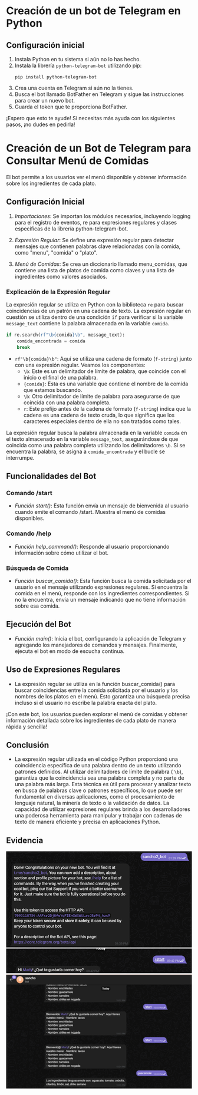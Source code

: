 
# Creación de un bot de Telegram en Python

## Configuración inicial

1. Instala Python en tu sistema si aún no lo has hecho.
2. Instala la librería `python-telegram-bot` utilizando pip:
   ```
   pip install python-telegram-bot
   ```
3. Crea una cuenta en Telegram si aún no la tienes.
4. Busca el bot llamado BotFather en Telegram y sigue las instrucciones para crear un nuevo bot.
5. Guarda el token que te proporciona BotFather.

¡Espero que esto te ayude! Si necesitas más ayuda con los siguientes pasos, ¡no dudes en pedirla!

# Creación de un Bot de Telegram para Consultar Menú de Comidas

El bot permite a los usuarios ver el menú disponible y obtener información sobre los ingredientes de cada plato.

## Configuración Inicial

1. *Importaciones*: Se importan los módulos necesarios, incluyendo logging para el registro de eventos, re para expresiones regulares y clases específicas de la librería python-telegram-bot.

2. *Expresión Regular*: Se define una expresión regular para detectar mensajes que contienen palabras clave relacionadas con la comida, como "menu", "comida" o "plato".

3. *Menú de Comidas*: Se crea un diccionario llamado menu_comidas, que contiene una lista de platos de comida como claves y una lista de ingredientes como valores asociados.

### Explicación de la Expresión Regular

La expresión regular se utiliza en Python con la biblioteca `re` para buscar coincidencias de un patrón en una cadena de texto. La expresión regular en cuestión se utiliza dentro de una condición `if` para verificar si la variable `message_text` contiene la palabra almacenada en la variable `comida`.

```python
if re.search(rf"\b{comida}\b", message_text):
    comida_encontrada = comida
    break
```

- `rf"\b{comida}\b"`: Aquí se utiliza una cadena de formato (`f-string`) junto con una expresión regular. Veamos los componentes:
  - `\b`: Este es un delimitador de límite de palabra, que coincide con el inicio o el final de una palabra.
  - `{comida}`: Esta es una variable que contiene el nombre de la comida que estamos buscando.
  - `\b`: Otro delimitador de límite de palabra para asegurarse de que coincida con una palabra completa.
  - `r`: Este prefijo antes de la cadena de formato (`f-string`) indica que la cadena es una cadena de texto cruda, lo que significa que los caracteres especiales dentro de ella no son tratados como tales.

La expresión regular busca la palabra almacenada en la variable `comida` en el texto almacenado en la variable `message_text`, asegurándose de que coincida como una palabra completa utilizando los delimitadores `\b`. Si se encuentra la palabra, se asigna a `comida_encontrada` y el bucle se interrumpe. 

## Funcionalidades del Bot

### Comando /start

- *Función start()*: Esta función envía un mensaje de bienvenida al usuario cuando emite el comando /start. Muestra el menú de comidas disponibles.

### Comando /help

- *Función help_command()*: Responde al usuario proporcionando información sobre cómo utilizar el bot.

### Búsqueda de Comida

- *Función buscar_comida()*: Esta función busca la comida solicitada por el usuario en el mensaje utilizando expresiones regulares. Si encuentra la comida en el menú, responde con los ingredientes correspondientes. Si no la encuentra, envía un mensaje indicando que no tiene información sobre esa comida.

## Ejecución del Bot

- *Función main()*: Inicia el bot, configurando la aplicación de Telegram y agregando los manejadores de comandos y mensajes. Finalmente, ejecuta el bot en modo de escucha continua.

## Uso de Expresiones Regulares

- La expresión regular se utiliza en la función buscar_comida() para buscar coincidencias entre la comida solicitada por el usuario y los nombres de los platos en el menú. Esto garantiza una búsqueda precisa incluso si el usuario no escribe la palabra exacta del plato.

¡Con este bot, los usuarios pueden explorar el menú de comidas y obtener información detallada sobre los ingredientes de cada plato de manera rápida y sencilla!

## Conclusión
- La expresión regular utilizada en el código Python proporcionó una coincidencia específica de una palabra dentro de un texto utilizando patrones definidos. Al utilizar delimitadores de límite de palabra ( `\b`), garantiza que la coincidencia sea una palabra completa y no parte de una palabra más larga. Esta técnica es útil para procesar y analizar texto en busca de palabras clave o patrones específicos, lo que puede ser fundamental en diversas aplicaciones, como el procesamiento de lenguaje natural, la minería de texto o la validación de datos. La capacidad de utilizar expresiones regulares brinda a los desarrolladores una poderosa herramienta para manipular y trabajar con cadenas de texto de manera eficiente y precisa en aplicaciones Python. 

## Evidencia
![Bot de Telegram](img1.png) 
![Bot Sancho](img2.png)
![Bot Menu](img3.png)

